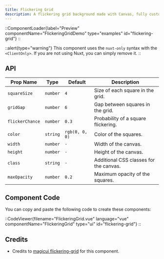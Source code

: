 ```yaml
---
title: Flickering Grid
description: A flickering grid background made with Canvas, fully customizable using Tailwind CSS.
---
```


::ComponentLoader{label="Preview" componentName="FlickeringGridDemo" type="examples" id="flickering-grid"}
::

::alert{type="warning"}
This component uses the `nuxt-only` syntax with the `<ClientOnly>`. If you are not using Nuxt, you can simply remove it.
::

## API

| Prop Name       | Type     | Default        | Description                            |
| --------------- | -------- | -------------- | -------------------------------------- |
| `squareSize`    | `number` | `4`            | Size of each square in the grid.       |
| `gridGap`       | `number` | `6`            | Gap between squares in the grid.       |
| `flickerChance` | `number` | `0.3`          | Probability of a square flickering.    |
| `color`         | `string` | `rgb(0, 0, 0)` | Color of the squares.                  |
| `width`         | `number` | `-`            | Width of the canvas.                   |
| `height`        | `number` | `-`            | Height of the canvas.                  |
| `class`         | `string` | `-`            | Additional CSS classes for the canvas. |
| `maxOpacity`    | `number` | `0.2`          | Maximum opacity of the squares.        |

## Component Code

You can copy and paste the following code to create these components:

::CodeViewer{filename="FlickeringGrid.vue" language="vue" componentName="FlickeringGrid" type="ui" id="flickering-grid"}
::

## Credits

- Credits to [magicui flickering-grid](https://magicui.design/docs/components/flickering-grid) for this component.
